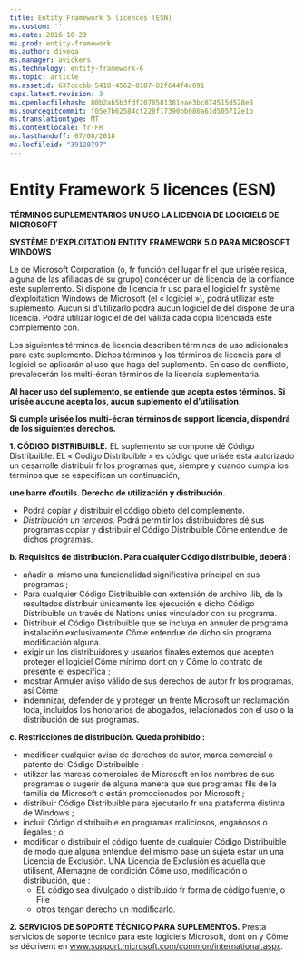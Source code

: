 ```yaml
---
title: Entity Framework 5 licences (ESN)
ms.custom: ''
ms.date: 2016-10-23
ms.prod: entity-framework
ms.author: divega
ms.manager: avickers
ms.technology: entity-framework-6
ms.topic: article
ms.assetid: 637cccbb-5418-4562-8187-02f644f4c091
caps.latest.revision: 3
ms.openlocfilehash: 80b2ab5b3fdf2078581381eae3bc874515d528e8
ms.sourcegitcommit: f05e7b62584cf228f17390bb086a61d505712e1b
ms.translationtype: MT
ms.contentlocale: fr-FR
ms.lasthandoff: 07/08/2018
ms.locfileid: "39120797"
---
```

# <a name="entity-framework-5-license-esn"></a>Entity Framework 5 licences (ESN)
**TÉRMINOS SUPLEMENTARIOS UN USO LA LICENCIA DE LOGICIELS DE MICROSOFT**

**SYSTÈME D’EXPLOITATION ENTITY FRAMEWORK 5.0 PARA MICROSOFT WINDOWS**

Le de Microsoft Corporation (o, fr función del lugar fr el que urisée resida, alguna de las afiliadas de su grupo) concéder un dé licencia de la confiance este suplemento. Si dispone de licencia fr uso para el logiciel fr système d’exploitation Windows de Microsoft (el « logiciel »), podrá utilizar este suplemento. Aucun si d’utilizarlo podrá aucun logiciel de del dispone de una licencia. Podrá utilizar logiciel de del válida cada copia licenciada este complemento con.

Los siguientes términos de licencia describen términos de uso adicionales para este suplemento. Dichos términos y los términos de licencia para el logiciel se aplicarán al uso que haga del suplemento. En caso de conflicto, prevalecerán los multi-écran términos de la licencia suplementaria.

**Al hacer uso del suplemento, se entiende que acepta estos términos. Si urisée aucune acepta los, aucun suplemento el d’utilisation.**

**Si cumple urisée los multi-écran términos de support licencia, dispondrá de los siguientes derechos.**

**1. CÓDIGO DISTRIBUIBLE.** EL suplemento se compone dé Código Distribuible. EL « Código Distribuible » es código que urisée está autorizado un desarrolle distribuir fr los programas que, siempre y cuando cumpla los términos que se especifican un continuación,

**une barre d’outils. Derecho de utilización y distribución.**

-   Podrá copiar y distribuir el código objeto del complemento.
-   *Distribución un terceros.* Podrá permitir los distribuidores dé sus programas copiar y distribuir el Código Distribuible Côme entendue de dichos programas.

**b. Requisitos de distribución. Para cualquier Código distribuible, deberá :**

-   añadir al mismo una funcionalidad significativa principal en sus programas ;
-   Para cualquier Código Distribuible con extensión de archivo .lib, de la resultados distribuir únicamente los ejecución e dicho Código Distribuible un través de Nations unies vinculador con su programa.
-   Distribuir el Código Distribuible que se incluya en annuler de programa instalación exclusivamente Côme entendue de dicho sin programa modificación alguna.
-   exigir un los distribuidores y usuarios finales externos que acepten proteger el logiciel Côme mínimo dont on y Côme lo contrato de presente el especifica ;
-   mostrar Annuler aviso válido de sus derechos de autor fr los programas, así Côme
-   indemnizar, defender de y proteger un frente Microsoft un reclamación toda, incluidos los honorarios de abogados, relacionados con el uso o la distribución de sus programas.

**c. Restricciones de distribución. Queda prohibido :**

-   modificar cualquier aviso de derechos de autor, marca comercial o patente del Código Distribuible ;
-   utilizar las marcas comerciales de Microsoft en los nombres de sus programas o sugerir de alguna manera que sus programas fils de la familia de Microsoft o están promocionados por Microsoft ;
-   distribuir Código Distribuible para ejecutarlo fr una plataforma distinta de Windows ;
-   incluir Código distribuible en programas maliciosos, engañosos o ilegales ; o
-   modificar o distribuir el código fuente de cualquier Código Distribuible de modo que alguna entendue del mismo pase un sujeta estar un una Licencia de Exclusión. UNA Licencia de Exclusión es aquella que utilisent, Allemagne de condición Côme uso, modificación o distribución, que :
    -   EL código sea divulgado o distribuido fr forma de código fuente, o File
    -   otros tengan derecho un modificarlo.

**2. SERVICIOS DE SOPORTE TÉCNICO PARA SUPLEMENTOS.** Presta servicios de soporte técnico para este logiciels Microsoft, dont on y Côme se décrivent en www.support.microsoft.com/common/international.aspx.
